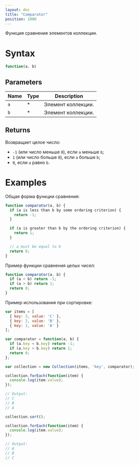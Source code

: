 ```yaml
---
layout: doc
title: "Comparator"
position: 1000
---
```


Функция сравнения элементов коллекции.

# Syntax

```js
function(a, b)
```

## Parameters

|Name|Type|Description|
|----|----|-----------|
|`a`|&#42;|Элемент коллекции.|
|`b`|&#42;|Элемент коллекции.|

## Returns

Возвращает целое число:

* `-1` (или число меньше `0`), если `a` меньше `b`;
* `1` (или число больше `0`), если `a` больше `b`;
* `0`, если `a` равно `b`.

# Examples

Общая форма функции сравнения:

```js
function comparator(a, b) {
  if (a is less than b by some ordering criterion) {
    return -1;
  }

  if (a is greater than b by the ordering criterion) {
    return 1;
  }

  // a must be equal to b
  return 0;
}
```

Пример функции сравнения целых чисел:

```js
function comparator(a, b) {
  if (a < b) return -1;
  if (a > b) return 1;
  return 0;
}
```

Пример использования при сортировке:

```js
var items = [
  { key: 3, value: 'C' },
  { key: 2, value: 'B' },
  { key: 1, value: 'A' }
];

var comparator = function(a, b) {
  if (a.key < b.key) return -1;
  if (a.key > b.key) return 1;
  return 0;
};

var collection = new Collection(items, 'key', comparator);

collection.forEach(function(item) {
  console.log(item.value);
});

// Output:
// C
// B
// A

collection.sort();

collection.forEach(function(item) {
  console.log(item.value);
});

// Output:
// A
// B
// C
```
